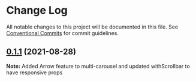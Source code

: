 # Change Log

All notable changes to this project will be documented in this file.
See [Conventional Commits](https://conventionalcommits.org) for commit guidelines.

## [0.1.1](https://github.com/deepecom/deepui/compare/@deepui/multi-carousel@0.1.0...@deepui/multi-carousel@0.1.1) (2021-08-28)

**Note:** Added Arrow feature to multi-carousel and updated withScrollbar to have responsive props

